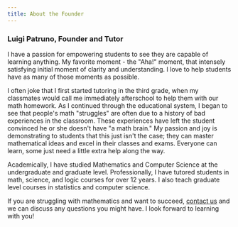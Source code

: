 ```yaml
---
title: About the Founder
---
```


### Luigi Patruno, Founder and Tutor

I have a passion for empowering students to see they are capable of learning anything. My favorite moment - the "Aha!" moment, that intensely satisfying initial moment of clarity and understanding. I love to help students have as many of those moments as possible.

I often joke that I first started tutoring in the third grade, when my classmates would call me immediately afterschool to help them with our math homework. As I continued through the educational system, I began to see that people's math "struggles" are often due to a history of bad experiences in the classroom. These experiences have left the student convinced he or she doesn't have "a math brain." My passion and joy is demonstrating to students that this just isn't the case; they can master mathematical ideas and excel in their classes and exams. Everyone can learn, some just need a little extra help along the way.

Academically, I have studied Mathematics and Computer Science at the undergraduate and graduate level. Professionally, I have tutored students in  math, science, and logic courses for over 12 years. I also teach graduate level courses in statistics and computer science.

If you are struggling with mathematics and want to succeed, <a href="contact">contact us</a> and we can discuss any questions you might have. I look forward to learning with you!

